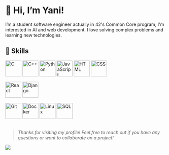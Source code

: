 # 👋  Hi, I’m Yani!

I’m a student software engineer actually in 42's Common Core program, I'm interested in AI and web development. I love solving complex problems and learning new technologies.

## 🔧  Skills


<img src="https://cdn.jsdelivr.net/gh/devicons/devicon/icons/c/c-original.svg" alt="C" width="50" height="50">  <img src="https://cdn.jsdelivr.net/gh/devicons/devicon/icons/cplusplus/cplusplus-original.svg" alt="C++" width="50" height="50">  <img src="https://cdn.jsdelivr.net/gh/devicons/devicon/icons/python/python-original.svg" alt="Python" width="50" height="50">  <img src="https://cdn.jsdelivr.net/gh/devicons/devicon/icons/javascript/javascript-original.svg" alt="JavaScript" width="50" height="50">  <img src="https://cdn.jsdelivr.net/gh/devicons/devicon/icons/html5/html5-original.svg" alt="HTML" width="50" height="50">  <img src="https://cdn.jsdelivr.net/gh/devicons/devicon/icons/css3/css3-original.svg" alt="CSS" width="50" height="50">

<img src="https://cdn.jsdelivr.net/gh/devicons/devicon/icons/react/react-original.svg" alt="React" width="50" height="50">  <img src="https://cdn.jsdelivr.net/gh/devicons/devicon/icons/django/django-plain.svg" alt="Django" width="50" height="50">

<img src="https://cdn.jsdelivr.net/gh/devicons/devicon/icons/git/git-original.svg" alt="Git" width="50" height="50">  <img src="https://cdn.jsdelivr.net/gh/devicons/devicon/icons/docker/docker-original.svg" alt="Docker" width="50" height="50">  <img src="https://cdn.jsdelivr.net/gh/devicons/devicon/icons/linux/linux-original.svg" alt="Linux" width="50" height="50">  <img src="https://cdn.jsdelivr.net/gh/devicons/devicon/icons/mysql/mysql-original.svg" alt="SQL" width="50" height="50">
<br>
<br>
> *Thanks for visiting my profile! Feel free to reach out if you have any questions or want to collaborate on a project!*

<a href="https://www.linkedin.com/in/ykifadji/" target="_blank"><img src="https://img.shields.io/badge/-LinkedIn-%230077B5?style=for-the-badge&logo=linkedin&logoColor=white" target="_blank"></a>

